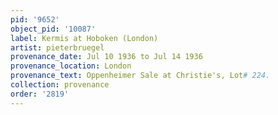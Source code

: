 ```yaml
---
pid: '9652'
object_pid: '10087'
label: Kermis at Hoboken (London)
artist: pieterbruegel
provenance_date: Jul 10 1936 to Jul 14 1936
provenance_location: London
provenance_text: Oppenheimer Sale at Christie's, Lot# 224.
collection: provenance
order: '2819'
---
```

